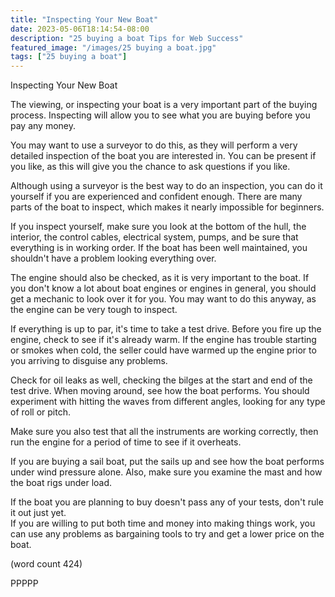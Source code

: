 ```yaml
---
title: "Inspecting Your New Boat"
date: 2023-05-06T18:14:54-08:00
description: "25 buying a boat Tips for Web Success"
featured_image: "/images/25 buying a boat.jpg"
tags: ["25 buying a boat"]
---
```


Inspecting Your New Boat

The viewing, or inspecting your boat is a very
important part of the buying process.  Inspecting
will allow you to see what you are buying before
you pay any money.

You may want to use a surveyor to do this, as they
will perform a very detailed inspection of the
boat you are interested in.  You can be present
if you like, as this will give you the chance to
ask questions if you like.

Although using a surveyor is the best way to do
an inspection, you can do it yourself if you are
experienced and confident enough.  There are many
parts of the boat to inspect, which makes it 
nearly impossible for beginners.

If you inspect yourself, make sure you look at 
the bottom of the hull, the interior, the control
cables, electrical system, pumps, and be sure 
that everything is in working order.  If the boat
has been well maintained, you shouldn't have a 
problem looking everything over.  

The engine should also be checked, as it is very
important to the boat.  If you don't know a lot
about boat engines or engines in general, you 
should get a mechanic to look over it for you.  You
may want to do this anyway, as the engine can
be very tough to inspect.

If everything is up to par, it's time to take a
test drive.  Before you fire up the engine, check
to see if it's already warm.  If the engine has
trouble starting or smokes when cold, the seller
could have warmed up the engine prior to you 
arriving to disguise any problems.

Check for oil leaks as well, checking the bilges
at the start and end of the test drive.  When 
moving around, see how the boat performs. You
should experiment with hitting the waves from
different angles, looking for any type of roll
or pitch.

Make sure you also test that all the instruments
are working correctly, then run the engine for a
period of time to see if it overheats.  

If you are buying a sail boat, put the sails up 
and see how the boat performs under wind pressure
alone.  Also, make sure you examine the mast and
how the boat rigs under load.

If the boat you are planning to buy doesn't pass
any of your tests, don't rule it out just yet.  
If you are willing to put both time and money into
making things work, you can use any problems as
bargaining tools to try and get a lower price on
the boat.

(word count 424)

PPPPP

